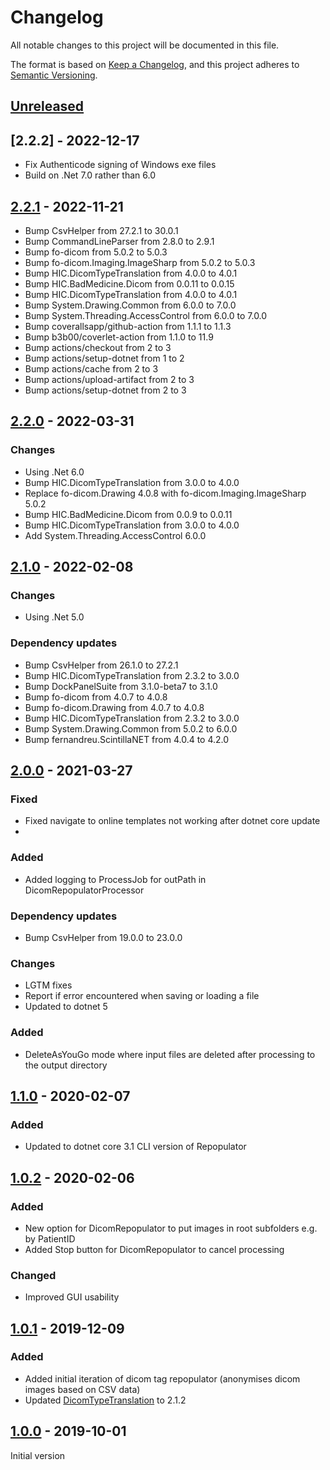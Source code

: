 # Changelog
All notable changes to this project will be documented in this file.

The format is based on [Keep a Changelog](https://keepachangelog.com/en/1.0.0/),
and this project adheres to [Semantic Versioning](https://semver.org/spec/v2.0.0.html).

## [Unreleased]

## [2.2.2] - 2022-12-17

- Fix Authenticode signing of Windows exe files
- Build on .Net 7.0 rather than 6.0

## [2.2.1] - 2022-11-21

- Bump CsvHelper from 27.2.1 to 30.0.1
- Bump CommandLineParser from 2.8.0 to 2.9.1
- Bump fo-dicom from 5.0.2 to 5.0.3
- Bump fo-dicom.Imaging.ImageSharp from 5.0.2 to 5.0.3
- Bump HIC.DicomTypeTranslation from 4.0.0 to 4.0.1
- Bump HIC.BadMedicine.Dicom from 0.0.11 to 0.0.15
- Bump HIC.DicomTypeTranslation from 4.0.0 to 4.0.1
- Bump System.Drawing.Common from 6.0.0 to 7.0.0
- Bump System.Threading.AccessControl from 6.0.0 to 7.0.0
- Bump coverallsapp/github-action from 1.1.1 to 1.1.3 
- Bump b3b00/coverlet-action from 1.1.0 to 11.9 
- Bump actions/checkout from 2 to 3 
- Bump actions/setup-dotnet from 1 to 2 
- Bump actions/cache from 2 to 3 
- Bump actions/upload-artifact from 2 to 3 
- Bump actions/setup-dotnet from 2 to 3 

## [2.2.0] - 2022-03-31

### Changes

- Using .Net 6.0
- Bump HIC.DicomTypeTranslation from 3.0.0 to 4.0.0
- Replace fo-dicom.Drawing 4.0.8 with fo-dicom.Imaging.ImageSharp 5.0.2
- Bump HIC.BadMedicine.Dicom from 0.0.9 to 0.0.11
- Bump HIC.DicomTypeTranslation from 3.0.0 to 4.0.0
- Add System.Threading.AccessControl 6.0.0

## [2.1.0] - 2022-02-08

### Changes

- Using .Net 5.0

### Dependency updates

- Bump CsvHelper from 26.1.0 to 27.2.1
- Bump HIC.DicomTypeTranslation from 2.3.2 to 3.0.0
- Bump DockPanelSuite from 3.1.0-beta7 to 3.1.0
- Bump fo-dicom from 4.0.7 to 4.0.8
- Bump fo-dicom.Drawing from 4.0.7 to 4.0.8
- Bump HIC.DicomTypeTranslation from 2.3.2 to 3.0.0
- Bump System.Drawing.Common from 5.0.2 to 6.0.0
- Bump fernandreu.ScintillaNET from 4.0.4 to 4.2.0

## [2.0.0] - 2021-03-27

### Fixed

- Fixed navigate to online templates not working after dotnet core update
- 
### Added

- Added logging to ProcessJob for outPath in DicomRepopulatorProcessor

### Dependency updates

- Bump CsvHelper from 19.0.0 to 23.0.0

### Changes

- LGTM fixes
- Report if error encountered when saving or loading a file
- Updated to dotnet 5

### Added

- DeleteAsYouGo mode where input files are deleted after processing to the output directory

## [1.1.0] - 2020-02-07

### Added

- Updated to dotnet core 3.1 CLI version of Repopulator

## [1.0.2] - 2020-02-06

### Added

- New option for DicomRepopulator to put images in root subfolders e.g. by PatientID
- Added Stop button for DicomRepopulator to cancel processing

### Changed

- Improved GUI usability 

## [1.0.1] - 2019-12-09

### Added 

- Added initial iteration of dicom tag repopulator (anonymises dicom images based on CSV data)
- Updated [DicomTypeTranslation] to 2.1.2

## [1.0.0] - 2019-10-01

Initial version


[Unreleased]: https://github.com/SMI/DicomTemplateBuilder/compare/v2.2.1...develop
[2.2.1]: https://github.com/SMI/DicomTemplateBuilder/compare/v2.2.0...v2.2.1
[2.2.0]: https://github.com/SMI/DicomTemplateBuilder/compare/v2.1.0...v2.2.0
[2.1.0]: https://github.com/SMI/DicomTemplateBuilder/compare/v2.0.0...v2.1.0
[2.0.0]: https://github.com/SMI/DicomTemplateBuilder/compare/v1.1.0...v2.0.0
[1.1.0]: https://github.com/SMI/DicomTemplateBuilder/compare/v1.0.2...v1.1.0
[1.0.2]: https://github.com/SMI/DicomTemplateBuilder/compare/v1.0.1...v1.0.2
[1.0.1]: https://github.com/SMI/DicomTemplateBuilder/compare/v1.0.0...v1.0.1
[1.0.0]: https://github.com/SMI/DicomTemplateBuilder/tree/v1.0.0
[DicomTypeTranslation]: https://github.com/SMI/DicomTypeTranslation
